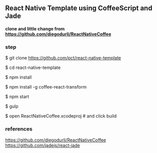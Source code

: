 ## React Native Template using CoffeeScript and Jade

#### clone and little change from https://github.com/diegodurli/ReactNativeCoffee

### step

$ git clone https://github.com/pct/react-native-template

$ cd react-native-template

$ npm install

$ npm install -g coffee-react-transform

$ npm start

$ gulp

$ open ReactNativeCoffee.xcodeproj # and click build

### references 

https://github.com/diegodurli/ReactNativeCoffee
https://github.com/jadejs/react-jade
